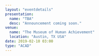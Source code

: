 ```yaml
---
layout: "eventdetails"
presentation:
  name: "TBA"
  desc: "Announcement coming soon."
venue: 
  name: "The Museum of Human Achievement"
  location: "Austin, TX USA"
date: 2019-02-10 03:00
type: "ACAD"
---
```


     
